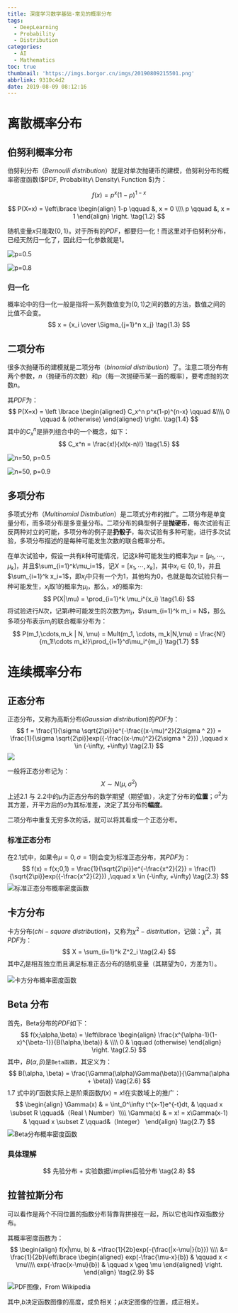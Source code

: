```yaml
---
title: 深度学习数学基础-常见的概率分布
tags:
  - DeepLearning
  - Probability
  - Distribution
categories:
  - AI
  - Mathematics
toc: true
thumbnail: 'https://imgs.borgor.cn/imgs/20190809215501.png'
abbrlink: 9310c4d2
date: 2019-08-09 08:12:16
---
```


# 离散概率分布

## 伯努利概率分布

伯努利分布（$Bernoulli \  distribution$）就是对单次抛硬币的建模，伯努利分布的概率密度函数($PDF, Probability\  Density\ Function $)为：

$$
f(x) = p^x(1-p)^{1-x}
\tag{1.1}
$$

$$
P(X=x) = \left\lbrace
\begin{align}
1-p \qquad &, x = 0 \\\\
p \qquad &, x = 1
\end{align}
\right.
\tag{1.2}
$$

随机变量$x$只能取$\{0,1\}$。对于所有的$PDF$，都要归一化！而这里对于伯努利分布，已经天然归一化了，因此归一化参数就是$1$。

<!-- more -->

![p=0.5](https://imgs.borgor.cn/imgs/20190809082706.png)

![p=0.8](https://imgs.borgor.cn/imgs/20190809082738.png)

### 归一化

概率论中的归一化一般是指将一系列数值变为$(0,1)$之间的数的方法，数值之间的比值不会变。
$$
x = {x_i \over \Sigma_{j=1}^n x_j}
\tag{1.3}
$$

## 二项分布

很多次抛硬币的建模就是二项分布（$binomial \  distribution$）了。注意二项分布有两个参数，$n$（抛硬币的次数）和$p$（每一次抛硬币某一面的概率），要考虑抛的次数$n$。

其$PDF$为：
$$
P(X=x) = \left \lbrace
\begin{aligned}
C_x^n p^x(1-p)^{n-x} \qquad &\\\\
0  \qquad & (otherwise)
\end{aligned}
\right.
\tag{1.4}
$$
其中的$C_x^n$是排列组合中的一个概念，如下：
$$
C_x^n = \frac{x!}{x!(x-n)!}
\tag{1.5}
$$


![n=50, p=0.5](https://imgs.borgor.cn/imgs/20190809084608.png)

![n=50, p=0.9](https://imgs.borgor.cn/imgs/20190809084639.png)


## 多项分布

多项式分布（$Multinomial\ Distribution$）是二项式分布的推广。二项分布是单变量分布，而多项分布是多变量分布。二项分布的典型例子是**抛硬币**，每次试验有正反两种对立的可能，多项分布的例子是**扔骰子**，每次试验有多种可能，进行多次试验，多项分布描述的是每种可能发生次数的联合概率分布。 

在单次试验中，假设一共有$k$种可能情况，记这$k$种可能发生的概率为$\mu=[\mu_1, \cdots, \mu_k]$，并且$\sum_{i=1}^k\mu_i=1$，记$X=[x_1,\cdots,x_k]$，其中$x_i\in\lbrace0,1\rbrace$，并且$\sum_{i=1}^k x_i=1$，即$x_i$中只有一个为$1$，其他均为$0$，也就是每次试验只有一种可能发生，$x_i$取$1$的概率为$\mu_i$，那么，$x$的概率为:
$$
P(X|\mu) = \prod_{i=1}^k \mu_i^{x_i}
\tag{1.6}
$$
将试验进行$N$次，记第$i$种可能发生的次数为$m_i$，$\sum_{i=1}^k m_i = N$，那么多项分布表示$m_i$的联合概率分布为：
$$
P(m_1,\cdots,m_k | N, \mu) = Mult(m_1, \cdots, m_k|N,\mu) = \frac{N!}{m_1!\cdots m_k!}\prod_{i=1}^d\mu_i^{m_i}
\tag{1.7}
$$
# 连续概率分布

## 正态分布

正态分布，又称为高斯分布($Gaussian\ distribution$)的$PDF$为：
$$
f = \frac{1}{\sigma \sqrt{2\pi}}e^{-\frac{(x-\mu)^2}{2\sigma ^ 2}}  = \frac{1}{\sigma \sqrt{2\pi}}exp({-\frac{(x-\mu)^2}{2\sigma ^ 2}}) ,\qquad x \in (-\infty, +\infty)
\tag{2.1}
$$
![](https://imgs.borgor.cn/imgs/20190809161543.png)

一般将正态分布记为：
$$
X \sim N(\mu, \sigma^2)
\tag{2.2}
$$
上述$2.1$ 与 $2.2$中的$\mu$为正态分布的数学期望（期望值），决定了分布的**位置**；$\sigma^2$为其方差，开平方后的$\sigma$为其标准差，决定了其分布的**幅度**。

二项分布中重复无穷多次的话，就可以将其看成一个正态分布。

### 标准正态分布

在$2.1$式中，如果令$\mu = 0, \sigma = 1$则会变为标准正态分布，其$PDF$为：
$$
f(x) = f(x;0,1) = \frac{1}{\sqrt{2\pi}}e^{-\frac{x^2}{2}} = \frac{1}{\sqrt{2\pi}}exp({-\frac{x^2}{2}}) ,\qquad x \in (-\infty, +\infty)
\tag{2.3}
$$
![标准正态分布概率密度函数](https://imgs.borgor.cn/imgs/20190809163046.png)

## 卡方分布

卡方分布($chi-square\ distribution$)，又称为$\chi^2-distritution$，记做：$\chi^2$，其$PDF$为：
$$
X = \sum_{i=1}^k Z^2_i
\tag{2.4}
$$
其中$Z_i$是相互独立而且满足标准正态分布的随机变量（其期望为0，方差为1）。

![卡方分布概率密度函数](https://imgs.borgor.cn/imgs/20190809165258.png)

## Beta 分布

首先，Beta分布的$PDF$如下：
$$
f(x;\alpha,\beta) = \left\lbrace
\begin{align}
\frac{x^{\alpha-1}(1-x)^{\beta-1}}{B(\alpha,\beta)} & \\\\
0 & \qquad (otherwise)
\end{align}
\right.
\tag{2.5}
$$
其中，$B(\alpha, \beta)$是`Beta函数`，其定义为：
$$
B(\alpha, \beta) = \frac{\Gamma(\alpha)\Gamma(\beta)}{\Gamma(\alpha + \beta)}
\tag{2.6}
$$
$1.7$ 式中的$\Gamma$函数实际上是阶乘函数$f(x)=x!$在实数域上的推广：
$$
\begin{align}
\Gamma(x) & = \int_0^\infty t^{x-1}e^{-t}dt, & \qquad x \subset R \qquad&（Real \ Number）\\\\
\Gamma(x) & = x! = x\Gamma(x-1)	& \qquad x \subset  Z \qquad&（Integer）
\end{align}
\tag{2.7}
$$
![Beta分布概率密度函数](https://imgs.borgor.cn/imgs/20190809102730.png)


### 具体理解
$$
先验分布 + 实验数据\implies后验分布
\tag{2.8}
$$

## 拉普拉斯分布

可以看作是两个不同位置的指数分布背靠背拼接在一起，所以它也叫作双指数分布。

其概率密度函数为：
$$
\begin{align}
f(x|\mu, b) & =\frac{1}{2b}exp(-{\frac{|x-\mu|}{b}}) \\\\
&= \frac{1}{2b}\left\lbrace
\begin{aligned}
exp(-\frac{\mu-x}{b}) & \qquad x < \mu\\\\ 
exp(-\frac{x-\mu}{b}) & \qquad x \geq \mu
\end{aligned}
\right.
\end{align}
\tag{2.9}
$$

![PDF图像，From Wikipedia](https://imgs.borgor.cn/imgs/20190809214638.png)

其中,$b$决定函数图像的高度，成负相关；$\mu$决定图像的位置，成正相关。